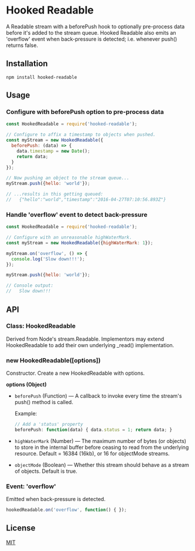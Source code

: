 # Hooked Readable

A Readable stream with a beforePush hook to optionally pre-process data before it's added to the stream queue. Hooked Readable also emits an 'overflow' event when back-pressure is detected; i.e. whenever push() returns false.


## Installation

```bashp
npm install hooked-readable
```

## Usage


### Configure with beforePush option to pre-process data

```js
const HookedReadable = require('hooked-readable');

// Configure to affix a timestamp to objects when pushed.
const myStream = new HookedReadable({
  beforePush: (data) => {
    data.timestamp = new Date();
    return data;
  }
});

// Now pushing an object to the stream queue...
myStream.push({hello: 'world'});

// ...results in this getting queued:
//   {"hello":"world","timestamp":"2016-04-27T07:10:56.893Z"}
```

### Handle 'overflow' event to detect back-pressure

```js
const HookedReadable = require('hooked-readable');

// Configure with an unreasonable highWaterMark.
const myStream = new HookedReadable({highWaterMark: 1});

myStream.on('overflow', () => {
  console.log('Slow down!!!');
});

myStream.push({hello: 'world'});

// Console output:
//   Slow down!!!
```


## API


### Class: HookedReadable

Derived from Node's stream.Readable. Implementors may extend HookedReadable to add their own underlying _read() implementation.


### new HookedReadable([options])

Constructor. Create a new HookedReadable with options.

**options (Object)**

* `beforePush` (Function) — A callback to invoke every time the stream's push() method is called.

  Example:

  ```js
  // Add a 'status' property
  beforePush: function(data) { data.status = 1; return data; }
  ```

* `highWaterMark` (Number) — The maximum number of bytes (or objects) to store in the internal buffer before ceasing to read from the underlying resource. Default = 16384 (16kb), or 16 for objectMode streams.

* `objectMode` (Boolean) — Whether this stream should behave as a stream of objects. Default is true.


### Event: 'overflow'

Emitted when back-pressure is detected.

```js
hookedReadable.on('overflow', function() { });
```


## License

[MIT](LICENSE)
